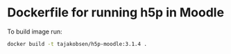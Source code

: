 # Dockerfile for running h5p in Moodle

To build image run:

```bash
docker build -t tajakobsen/h5p-moodle:3.1.4 .
```